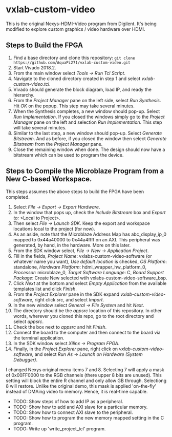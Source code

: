 # vxlab-custom-video

This is the original Nexys-HDMI-Video program from Digilent.  It's being modified to explore custom graphics / video hardware over HDMI.

## Steps to Build the FPGA

1. Find a base directory and clone this repository:  `git clone https://github.com/AquaPi271/vxlab-custom-video.git`
2. Start Vivado 2018.2.
3. From the main window select _Tools -> Run Tcl Script_.
4. Navigate to the cloned directory created in step 1 and select _vxlab-custom-video.tcl_.
5. Vivado should generate the block diagram, load IP, and ready the hierarchy.
6. From the _Project Manager_ pane on the left side, select _Run Synthesis_.  Hit _OK_ on the popup.  This step may take several minutes.
7. When the Synthesis completes, a new window should pop-up.  Select _Run Implementation_.  If you closed the windows simply go to the _Project Manager_ pane on the left and selection _Run Implementation_.  This step will take several minutes.
8. Similar to the last step, a new window should pop-up.  Select _Generate Bitstream_.  And as before, if you closed the window then select _Generate Bitstream_ from the _Project Manager_ pane.
9. Close the remaining window when done.  The design should now have a bitstream which can be used to program the device.

## Steps to Compile the Microblaze Program from a New C-based Workspace.

This steps assumes the above steps to build the FPGA have been completed.

1. Select _File -> Export -> Export Hardware_.
2. In the window that pops up, check the _Include Bitstream_ box and _Export to:_ \<Local to Project\>.
3. Then select _File -> Launch SDK_.  Keep the export and workspace locations local to the project (for now).
4. As an aside, note that the Microblaze Address Map has abc_display_ip_0 mapped to 0x44a40000 to 0x44a4ffff on an AXI.  This peripheral was generated, by hand, in the hardware.  More on this later.
5. From the SDK window select, _File -> New -> Application Project_.
6. Fill in the fields, _Project Name_: vxlabs-custom-video-software (or whatever name you want), _Use default location_ is checked, _OS Platform_: standalone, _Hardware Platform_: hdmi_wrapper_hw_platform_0, _Processor_: microblaze_0, _Target Software Language_: C, _Board Support Package_:  Create New selected wtih vxlabs-custom-video-software_bsp.
7. Click _Next_ at the bottom and select _Empty Application_ from the available templates list and click _Finish_.
8. From the _Project Explorer_ pane in the SDK expand _vxlab-custom-video-software_, right click _src_, and select _Import_.
9. In the new window select _General -> File System_ and hit _Next_.
10. The directory should be the _appsrc_ location of this repository.  In other words, wherever you cloned this repo, go to the root directory and select _appsrc_.
11. Check the box next to _appsrc_ and hit _Finish_.
12. Connect the board to the computer and then connect to the board via the terminal application.
13. In the SDK window select _Xilinx -> Program FPGA_.
14. Finally, in the _Project Explorer_ pane, right click on _vxlab-custom-video-software_, and select _Run As -> Launch on Hardware (System Debugger)_.

I changed Nexys original menu items 7 and 8.  Selecting 7 will apply a mask of 0x00FF0000 to the RGB channels (there upper 8 bits are unused).  This setting will block the entire R channel and only allow GB through.  Selectiong 8 will restore.  Unlike the original demo, this mask is applied 'on-the-fly' instead of DMAing video to memory.  Hence, it is real-time capable.

- TODO:  Show steps of how to add IP as a peripheral.
- TODO:  Show how to add and AXI slave for a particular memory.
- TODO:  Show how to connect AXI slave to the peripheral.
- TODO:  Show how to program the new memory mapped setting in the C program.
- TODO:  Write up 'write_project_tcl' program.
